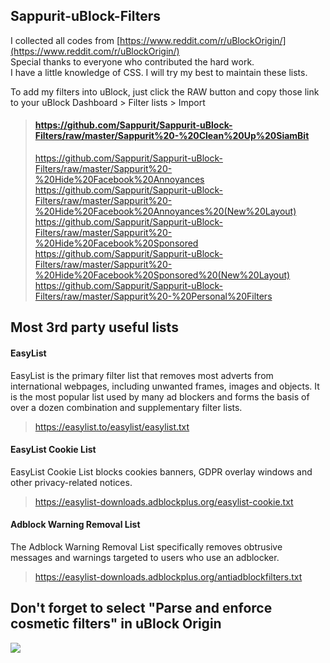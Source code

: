 ## Sappurit-uBlock-Filters
I collected all codes from [https://www.reddit.com/r/uBlockOrigin/](https://www.reddit.com/r/uBlockOrigin/)                
Special thanks to everyone who contributed the hard work.  
I have a little knowledge of CSS. I will try my best to maintain these lists.

To add my filters into uBlock, just click the RAW button and copy those link to your uBlock Dashboard > Filter lists > Import  
> #### https://github.com/Sappurit/Sappurit-uBlock-Filters/raw/master/Sappurit%20-%20Clean%20Up%20SiamBit
> https://github.com/Sappurit/Sappurit-uBlock-Filters/raw/master/Sappurit%20-%20Hide%20Facebook%20Annoyances
> https://github.com/Sappurit/Sappurit-uBlock-Filters/raw/master/Sappurit%20-%20Hide%20Facebook%20Annoyances%20(New%20Layout)  
> https://github.com/Sappurit/Sappurit-uBlock-Filters/raw/master/Sappurit%20-%20Hide%20Facebook%20Sponsored
> https://github.com/Sappurit/Sappurit-uBlock-Filters/raw/master/Sappurit%20-%20Hide%20Facebook%20Sponsored%20(New%20Layout)  
> https://github.com/Sappurit/Sappurit-uBlock-Filters/raw/master/Sappurit%20-%20Personal%20Filters


## Most 3rd party useful lists

#### **EasyList**
EasyList is the primary filter list that removes most adverts from international webpages, including unwanted frames, images and objects. It is the most popular list used by many ad blockers and forms the basis of over a dozen combination and supplementary filter lists.  
> https://easylist.to/easylist/easylist.txt

#### **EasyList Cookie List**
EasyList Cookie List blocks cookies banners, GDPR overlay windows and other privacy-related notices.
> https://easylist-downloads.adblockplus.org/easylist-cookie.txt

#### **Adblock Warning Removal List**
The Adblock Warning Removal List specifically removes obtrusive messages and warnings targeted to users who use an adblocker.
> https://easylist-downloads.adblockplus.org/antiadblockfilters.txt


## Don't forget to select "Parse and enforce cosmetic filters" in uBlock Origin

![](https://i.imgur.com/KTU2d0p.png)

